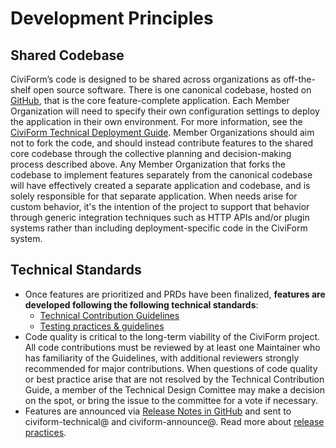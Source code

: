 # Development Principles

## Shared Codebase
CiviForm’s code is designed to be shared across organizations as off-the-shelf open source software. There is one canonical codebase, hosted on [GitHub](https://github.com/civiform/civiform), that is the core feature-complete application. Each Member Organization will need to specify their own configuration settings to deploy the application in their own environment. For more information, see the [CiviForm Technical Deployment Guide](../../it-manual/sre-playbook). Member Organizations should aim not to fork the code, and should instead contribute features to the shared core codebase through the collective planning and decision-making process described above. Any Member Organization that forks the codebase to implement features separately from the canonical codebase will have effectively created a separate application and codebase, and is solely responsible for that separate application.  When needs arise for custom behavior, it's the intention of the project to support that behavior through generic integration techniques such as HTTP APIs and/or plugin systems rather than including deployment-specific code in the CiviForm system.

## Technical Standards
* Once features are prioritized and PRDs have been finalized, **features are developed following the following technical standards**:
    * [Technical Contribution Guidelines](https://github.com/civiform/civiform/wiki/Technical-contribution-guide)
    * [Testing practices & guidelines](https://github.com/civiform/civiform/wiki/Testing)
* Code quality is critical to the long-term viability of the CiviForm project. All code contributions must be reviewed by at least one Maintainer who has familiarity of the Guidelines, with additional reviewers strongly recommended for major contributions.
When questions of code quality or best practice arise that are not resolved by the Technical Contribution Guide, a member of the Technical Design Comittee may make a decision on the spot, or bring the issue to the committee for a vote if necessary.
* Features are announced via [Release Notes in GitHub](https://github.com/civiform/civiform/releases) and sent to civiform-technical@ and civiform-announce@. Read more about [release practices](../../it-manual/sre-playbook/upgrading-to-a-new-release.md).
